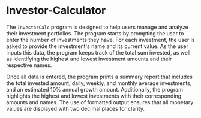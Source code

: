 # Investor-Calculator

The `InvestorCalc` program is designed to help users manage and analyze their investment portfolios. The program starts by prompting the user to enter the number of investments they have. For each investment, the user is asked to provide the investment's name and its current value. As the user inputs this data, the program keeps track of the total sum invested, as well as identifying the highest and lowest investment amounts and their respective names. 

Once all data is entered, the program prints a summary report that includes the total invested amount, daily, weekly, and monthly average investments, and an estimated 10% annual growth amount. Additionally, the program highlights the highest and lowest investments with their corresponding amounts and names. The use of formatted output ensures that all monetary values are displayed with two decimal places for clarity.
